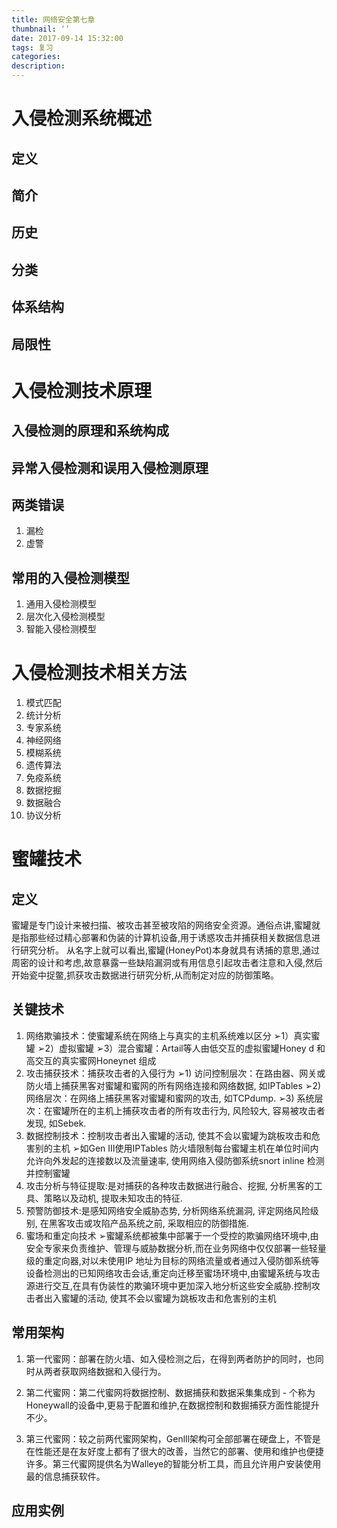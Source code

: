 ```yaml
---
title: 网络安全第七章
thumbnail: ‘’
date: 2017-09-14 15:32:00
tags: 复习
categories:
description:
---
```


# 入侵检测系统概述
## 定义


## 简介
## 历史
## 分类
## 体系结构
## 局限性


# 入侵检测技术原理
## 入侵检测的原理和系统构成
## 异常入侵检测和误用入侵检测原理
## 两类错误
1. 漏检
2. 虚警

## 常用的入侵检测模型
1. 通用入侵检测模型
2. 层次化入侵检测模型
3. 智能入侵检测模型



# 入侵检测技术相关方法
1. 模式匹配
2. 统计分析
3. 专家系统
4. 神经网络
5. 模糊系统
6. 遗传算法
7. 免疫系统
8. 数据挖掘
9. 数据融合
10. 协议分析

# 蜜罐技术
## 定义
蜜罐是专门设计来被扫描、被攻击甚至被攻陷的网络安全资源。通俗点讲,蜜罐就是指那些经过精心部署和伪装的计算机设备,用于诱惑攻击并捕获相关数据信息进行研究分析。
从名字上就可以看出,蜜罐(HoneyPot)本身就具有诱捕的意思,通过周密的设计和考虑,故意暴露一些缺陷漏洞或有用信息引起攻击者注意和入侵,然后开始瓷中捉鳖,抓获攻击数据进行研究分析,从而制定对应的防御策略。
## 关键技术
1. 网络欺骗技术：使蜜罐系统在网络上与真实的主机系统难以区分
➢1）真实蜜罐
➢2）虚拟蜜罐
➢3）混合蜜罐：Artail等人由低交互的虚拟蜜罐Honey d 和高交互的真实蜜网Honeynet 组成
2. 攻击捕获技术：捕获攻击者的入侵行为
➢1) 访问控制层次：在路由器、网关或防火墙上捕获黑客对蜜罐和蜜网的所有网络连接和网络数据, 如IPTables
➢2) 网络层次：在网络上捕获黑客对蜜罐和蜜网的攻击, 如TCPdump.
➢3) 系统层次：在蜜罐所在的主机上捕获攻击者的所有攻击行为, 风险较大, 容易被攻击者发现, 如Sebek.
3. 数据控制技术：控制攻击者出入蜜罐的活动, 使其不会以蜜罐为跳板攻击和危害别的主机
➢如Gen Ⅲ使用IPTables 防火墙限制每台蜜罐主机在单位时间内允许向外发起的连接数以及流量速率, 使用网络入侵防御系统snort inline 检测并控制蜜罐
4. 攻击分析与特征提取:是对捕获的各种攻击数据进行融合、挖掘, 分析黑客的工具、策略以及动机, 提取未知攻击的特征.
5. 预警防御技术:是感知网络安全威胁态势, 分析网络系统漏洞, 评定网络风险级别, 在黑客攻击或攻陷产品系统之前, 采取相应的防御措施.
6. 蜜场和重定向技术
➢蜜罐系统都被集中部署于一个受控的欺骗网络环境中,由安全专家来负责维护、管理与威胁数据分析,而在业务网络中仅仅部署一些轻量级的重定向器,对以未使用IP 地址为目标的网络流量或者通过入侵防御系统等设备检测出的已知网络攻击会话,重定向迁移至蜜场环境中,由蜜罐系统与攻击源进行交互,在具有伪装性的欺骗环境中更加深入地分析这些安全威胁.控制攻击者出入蜜罐的活动, 使其不会以蜜罐为跳板攻击和危害别的主机
 

## 常用架构
1. 第一代蜜网：部署在防火墙、如入侵检测之后，在得到两者防护的同时，也同时从两者获取网络数据和入侵行为。
2. 第二代蜜网：第二代蜜网将数据控制、数据捕获和数据采集集成到 - 个称为Honeywall的设备中,更易于配置和维护,在数据控制和数掘捕获方面性能提升不少。
 
3. 第三代蜜网：较之前两代蜜网架构，Genlll架构可全部部署在硬盘上，不管是在性能还是在友好度上都有了很大的改善，当然它的部署、使用和维护也便捷许多。第三代蜜网提供名为Walleye的智能分析工具，而且允许用户安装使用最的信息捕获软件。
 

## 应用实例

